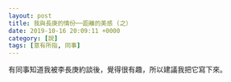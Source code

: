 ```yaml
---
layout: post
title: 我與長庚的情份──距離的美感 (之）
date: 2019-10-16 20:09:11 +0000
category: [說]
tags: [意有所指, 同事]
---
```


有同事知道我被李長庚約談後，覺得很有趣，所以建議我把它寫下來。

<!--

本來我一直提不起衝動來寫這一段情份，但這個故事到此只交代了三分之一，我終究還是要強迫我自己「試著」把它繼續下去。

話說民國 82 年我第一次進入大學念書，84 年 5 月間就到了南亞塑膠林口工三廠的聚合課上班了。

工三廠的位置就在林口長庚醫院的隔壁，這是我離長庚最近的時刻，早在 24 年前，我每天都與長庚醫院隔著一條道路。我在我的廠區就可以看見那群高聳偌大的建築物，工工整整佇立在道路的彼端，雖搆不著，卻清楚知道它在那。

我只是一介南亞塑膠廠區的一個操作員，微不足道，八竿子打不著長庚醫院。充其量，只能牽強地扯起一條毫無力道的緣由，就是南亞塑膠與長庚醫院是關係企業，都屬王氏所有，僅此而已。

長庚之於我，有個關係企業員工掛號費打折優惠吧！

距離是一種美感，因為它堂堂正正矗立在那，我可遠觀；如果把距離拉進，我進入了醫院，再美的事物都是一種折磨。

寫到此，我知道沒有回答提問同事想知道的故事及細節。不過，就把此當成一個起點，我努力試著寫寫看，就請待續吧！
